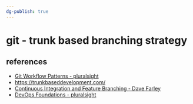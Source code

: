 ```yaml
---
dg-publish: true
---
```

# git - trunk based branching strategy


## references

- [Git Workflow Patterns - pluralsight](https://app.pluralsight.com/library/courses/git-workflow-patterns/table-of-contents)
- <https://trunkbaseddevelopment.com/>
- [Continuous Integration and Feature Branching - Dave Farley](http://www.davefarley.net/?p=247)
- [DevOps Foundations - pluralsight](https://app.pluralsight.com/library/courses/devops-foundations-planning-implementing-devops-strategy/table-of-contents)